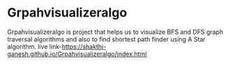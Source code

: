 # Grpahvisualizeralgo
Grpahvisualizeralgo is project that helps us to visualize BFS and DFS graph traversal algorithms and also to find shortest path finder using A Star algorithm.
live link-https://shakthi-ganesh.github.io/Grpahvisualizeralgo/index.html
